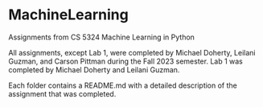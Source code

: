 # MachineLearning
Assignments from CS 5324 Machine Learning in Python

All assignments, except Lab 1, were completed by Michael Doherty, Leilani Guzman, and Carson Pittman during the Fall 2023 semester. Lab 1 was completed by Michael Doherty and Leilani Guzman.

Each folder contains a README.md with a detailed description of the assignment that was completed.
